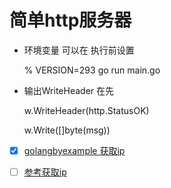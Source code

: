 # 简单http服务器

- 环境变量 可以在 执行前设置
    
    % VERSION=293 go run main.go
    
- 输出WriteHeader 在先
  
  w.WriteHeader(http.StatusOK)
  
  w.Write([]byte(msg))
  
  

- [x] [golangbyexample 获取ip](https://golangbyexample.com/golang-ip-address-http-request/)

- [ ] [参考获取ip](https://github.com/polaris1119/goutils/blob/master/ip.go)

